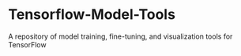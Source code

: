 # Tensorflow-Model-Tools
A repository of model training, fine-tuning, and visualization tools for TensorFlow
